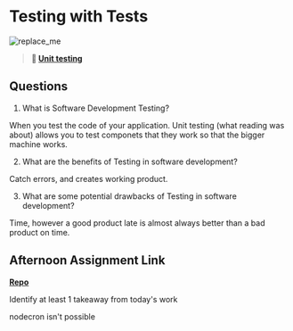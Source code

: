 # Testing with Tests

![replace_me](https://codeworks.blob.core.windows.net/public/assets/img/illustrations/placeholder.svg)

> **📖 [Unit testing](https://codeworksacademy.com/fs-student-guide/resources/wk8-9/03-Unit-Testing)**

## Questions

1. What is Software Development Testing?

When you test the code of your application. Unit testing (what reading was about) allows you to test componets that they work so that the bigger machine works. 

2. What are the benefits of Testing in software development?

Catch errors, and creates working product. 

3. What are some potential drawbacks of Testing in software development?

Time, however a good product late is almost always better than a bad product on time. 

## Afternoon Assignment Link

**[Repo](capstone)**

Identify at least 1 takeaway from today's work

nodecron isn't possible